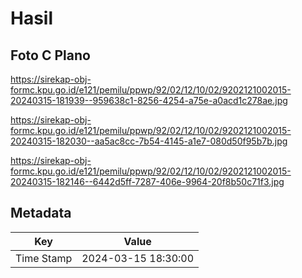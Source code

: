 # Hasil

## Foto C Plano

https://sirekap-obj-formc.kpu.go.id/e121/pemilu/ppwp/92/02/12/10/02/9202121002015-20240315-181939--959638c1-8256-4254-a75e-a0acd1c278ae.jpg

https://sirekap-obj-formc.kpu.go.id/e121/pemilu/ppwp/92/02/12/10/02/9202121002015-20240315-182030--aa5ac8cc-7b54-4145-a1e7-080d50f95b7b.jpg

https://sirekap-obj-formc.kpu.go.id/e121/pemilu/ppwp/92/02/12/10/02/9202121002015-20240315-182146--6442d5ff-7287-406e-9964-20f8b50c71f3.jpg


## Metadata

| Key        | Value               |
| ---------- | ------------------- |
| Time Stamp | 2024-03-15 18:30:00 |



